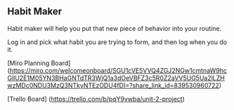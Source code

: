 ## Habit Maker

Habit maker will help you put that new piece of behavior into your routine.

Log in and pick what habit you are trying to form, and then log when you do it.


[Miro Planning Board] (https://miro.com/welcomeonboard/SGU1cVE5VVQ4ZGJ2NGw1cmtnaW9hcGllU2E1M05YN3BHaGNTdTR3WjQ1a3dOeVBFZ3c5R0Z2aVV5UG5Ua2lLZHwzMDc0NDU3MzQ3NTkyNTEzODU4fDI=?share_link_id=839530960722)

[Trello Board] (https://trello.com/b/pqY9vwba/unit-2-project)
